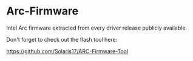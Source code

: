 # Arc-Firmware
Intel Arc firmware extracted from every driver release publicly available.

Don't forget to check out the flash tool here:

https://github.com/Solaris17/ARC-Firmware-Tool
